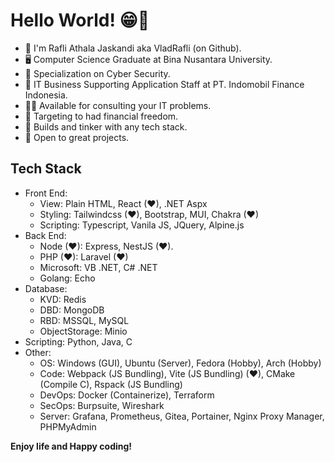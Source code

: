 # Hello World! 😁👋

* 👦 I'm Rafli Athala Jaskandi aka VladRafli (on Github).
* 🖥 Computer Science Graduate at Bina Nusantara University.
* 🔐 Specialization on Cyber Security.
* 🏢 IT Business Supporting Application Staff at PT. Indomobil Finance Indonesia.
* 👨‍🏫 Available for consulting your IT problems.
* 🎯 Targeting to had financial freedom.
* 🔨 Builds and tinker with any tech stack.
* 🤩 Open to great projects.

## Tech Stack

- Front End:
  - View: Plain HTML, React (❤), .NET Aspx
  - Styling: Tailwindcss (❤), Bootstrap, MUI, Chakra (❤)
  - Scripting: Typescript, Vanila JS, JQuery, Alpine.js
- Back End: 
  - Node (❤): Express, NestJS (❤).
  - PHP (❤): Laravel (❤)
  - Microsoft: VB .NET, C# .NET
  - Golang: Echo
- Database:
  - KVD: Redis
  - DBD: MongoDB
  - RBD: MSSQL, MySQL
  - ObjectStorage: Minio
- Scripting: Python, Java, C
- Other:
  - OS: Windows (GUI), Ubuntu (Server), Fedora (Hobby), Arch (Hobby)
  - Code: Webpack (JS Bundling), Vite (JS Bundling) (❤), CMake (Compile C), Rspack (JS Bundling)
  - DevOps: Docker (Containerize), Terraform
  - SecOps: Burpsuite, Wireshark
  - Server: Grafana, Prometheus, Gitea, Portainer, Nginx Proxy Manager, PHPMyAdmin

**Enjoy life and Happy coding!**
